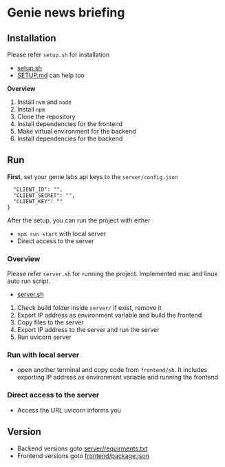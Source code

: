 # Genie news briefing

## Installation

Please refer `setup.sh` for installation
- [setup.sh](setup.sh)
- [SETUP.md](SETUP.md) can help too

**Overview**

1. Install `nvm` and `node`
2. Install `npm`
3. Clone the repository
4. Install dependencies for the frontend
5. Make virtual environment for the backend
6. Install dependencies for the backend

## Run

**First**, set your genie labs api keys to the
`server/config.json`
```{
  "CLIENT_ID": "",
  "CLIENT_SECRET": "",
  "CLIENT_KEY": ""
}
```

After the setup, you can run the project with either
- `npm run start` with local server
- Direct access to the server

### Overview

Please refer `server.sh` for running the project. Implemented mac and linux auto run script.

- [server.sh](server.sh)

1. Check build folder inside `server/` if exist, remove it
2. Export IP address as environment variable and build the frontend
3. Copy files to the server
4. Export IP address to the server and run the server
5. Run uvicorn server

### Run with local server

- open another terminal and copy code from `frontend/sh`. It includes exporting IP address as environment variable and running the frontend

### Direct access to the server

- Access the URL uvicorn informs you

## Version

- Backend versions
  goto [server/requirments.txt](server/requirements.txt)
- Frontend versions
  goto [frontend/package.json](frontend/package.json)
